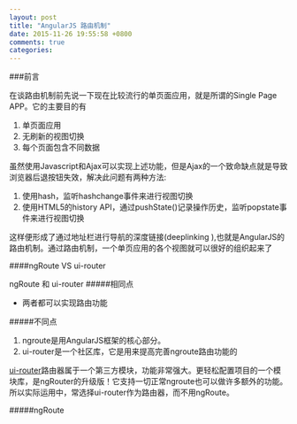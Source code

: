 ```yaml
---
layout: post
title: "AngularJS 路由机制"
date: 2015-11-26 19:55:58 +0800
comments: true
categories: 
---
```


###前言

在谈路由机制前先说一下现在比较流行的单页面应用，就是所谓的Single Page APP。它的主要目的有

1. 单页面应用
2. 无刷新的视图切换 
3. 每个页面包含不同数据

虽然使用Javascript和Ajax可以实现上述功能，但是Ajax的一个致命缺点就是导致浏览器后退按钮失效，解决此问题有两种方法: 


1. 使用hash，监听hashchange事件来进行视图切换
2. 使用HTML5的history API，通过pushState()记录操作历史，监听popstate事件来进行视图切换

这样便形成了通过地址栏进行导航的深度链接(deeplinking ),也就是AngularJS的路由机制。通过路由机制，一个单页应用的各个视图就可以很好的组织起来了

####ngRoute  VS ui-router

ngRoute 和 ui-router
#####相同点

-  两者都可以实现路由功能

#####不同点

1. ngroute是用AngularJS框架的核心部分。
2. ui-router是一个社区库，它是用来提高完善ngroute路由功能的

[ui-router](https://github.com/angular-ui/ui-router)路由器属于一个第三方模块，功能非常强大。更轻松配置项目的一个模块库，是ngRouter的升级版！它支持一切正常ngroute也可以做许多额外的功能。所以实际运用中，常选择ui-router作为路由器，而不用ngRoute。

#####ngRoute



